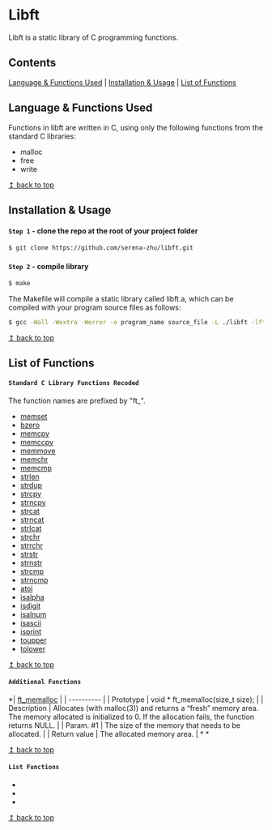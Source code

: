 # <a name="top">Libft</a>

Libft is a static library of C programming functions.

## Contents

[Language & Functions Used](#language_functions) | [Installation & Usage](#installation_usage) | [List of Functions](#functions)

## <a name="language_functions">Language & Functions Used</a>

Functions in libft are written in C, using only the following functions from the standard C libraries:

* malloc
* free
* write

<a href="#top">↥ back to top</a>

## <a name="installation_usage">Installation & Usage</a>

#### `Step 1` - clone the repo at the root of your project folder

```bash
$ git clone https://github.com/serena-zhu/libft.git
```

#### `Step 2` - compile library

```bash
$ make
```

The Makefile will compile a static library called libft.a, which can be compiled with your program source files as follows:

```bash
$ gcc -Wall -Wextra -Werror -o program_name source_file -L ./libft -lft
```
	
<a href="#top">↥ back to top</a>

## <a name="functions">List of Functions</a>

#### `Standard C Library Functions Recoded`

The function names are prefixed by "ft_". 

* [memset](/ft_memset.c)
* [bzero](/ft_bzero.c)
* [memcpy](/ft_memcpy.c)
* [memccpy](/ft_memccpy.c)
* [memmove](/ft_memmove.c)
* [memchr](/ft_memchr.c)
* [memcmp](/ft_memcmp.c)
* [strlen](/ft_strlen.c)
* [strdup](/ft_strdup.c)
* [strcpy](/ft_strcpy.c)
* [strncpy](/ft/strncpy.c)
* [strcat](/ft_strcat.c)
* [strncat](/ft_strncat.c)
* [strlcat](/ft_strlcat.c)
* [strchr](/ft_strchr.c)
* [strrchr](/ft_strrchr.c)
* [strstr](/ft_strstr.c)
* [strnstr](/ft_strnstr.c)
* [strcmp](/ft_strcmp.c)
* [strncmp](/ft_strncmp.c)
* [atoi](/ft_atoi.c)
* [isalpha](/ft_isalpha.c)
* [isdigit](/ft_isdigit.c)
* [isalnum](/ft_isalnum.c)
* [isascii](/ft_isascii.c)
* [isprint](/ft_isprint.c)
* [toupper](/ft_toupper.c)
* [tolower](/ft_tolower.c)

<a href="#top">↥ back to top</a>

#### `Additional Functions`

*| [ft_memalloc](/ft_memalloc.c) |
| ---------- |
| Prototype | void * ft_memalloc(size_t size); |
| Description | Allocates (with malloc(3)) and returns a “fresh” memory area. The memory allocated is initialized to 0. If the allocation
fails, the function returns NULL. |
| Param. #1 | The size of the memory that needs to be allocated. |
| Return value | The allocated memory area. |
*
*

<a href="#top">↥ back to top</a>

#### `List Functions`

*
*
*

<a href="#top">↥ back to top</a>